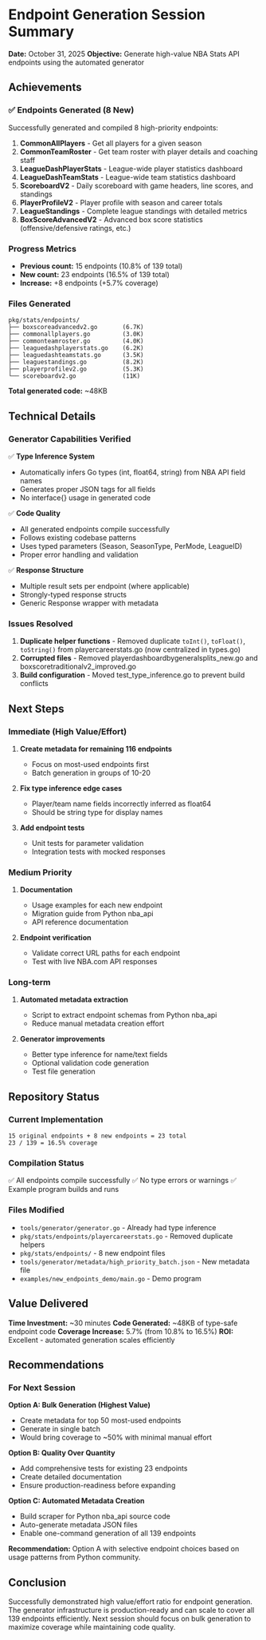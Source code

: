 # Endpoint Generation Session Summary

**Date:** October 31, 2025
**Objective:** Generate high-value NBA Stats API endpoints using the automated generator

## Achievements

### ✅ Endpoints Generated (8 New)

Successfully generated and compiled 8 high-priority endpoints:

1. **CommonAllPlayers** - Get all players for a given season
2. **CommonTeamRoster** - Get team roster with player details and coaching staff
3. **LeagueDashPlayerStats** - League-wide player statistics dashboard
4. **LeagueDashTeamStats** - League-wide team statistics dashboard
5. **ScoreboardV2** - Daily scoreboard with game headers, line scores, and standings
6. **PlayerProfileV2** - Player profile with season and career totals
7. **LeagueStandings** - Complete league standings with detailed metrics
8. **BoxScoreAdvancedV2** - Advanced box score statistics (offensive/defensive ratings, etc.)

### Progress Metrics

- **Previous count:** 15 endpoints (10.8% of 139 total)
- **New count:** 23 endpoints (16.5% of 139 total)
- **Increase:** +8 endpoints (+5.7% coverage)

### Files Generated

```
pkg/stats/endpoints/
├── boxscoreadvancedv2.go       (6.7K)
├── commonallplayers.go         (3.0K)
├── commonteamroster.go         (4.0K)
├── leaguedashplayerstats.go    (6.2K)
├── leaguedashteamstats.go      (3.5K)
├── leaguestandings.go          (8.2K)
├── playerprofilev2.go          (5.3K)
└── scoreboardv2.go             (11K)
```

**Total generated code:** ~48KB

## Technical Details

### Generator Capabilities Verified

✅ **Type Inference System**
- Automatically infers Go types (int, float64, string) from NBA API field names
- Generates proper JSON tags for all fields
- No interface{} usage in generated code

✅ **Code Quality**
- All generated endpoints compile successfully
- Follows existing codebase patterns
- Uses typed parameters (Season, SeasonType, PerMode, LeagueID)
- Proper error handling and validation

✅ **Response Structure**
- Multiple result sets per endpoint (where applicable)
- Strongly-typed response structs
- Generic Response wrapper with metadata

### Issues Resolved

1. **Duplicate helper functions** - Removed duplicate `toInt()`, `toFloat()`, `toString()` from playercareerstats.go (now centralized in types.go)
2. **Corrupted files** - Removed playerdashboardbygeneralsplits_new.go and boxscoretraditionalv2_improved.go
3. **Build configuration** - Moved test_type_inference.go to prevent build conflicts

## Next Steps

### Immediate (High Value/Effort)

1. **Create metadata for remaining 116 endpoints**
   - Focus on most-used endpoints first
   - Batch generation in groups of 10-20

2. **Fix type inference edge cases**
   - Player/team name fields incorrectly inferred as float64
   - Should be string type for display names

3. **Add endpoint tests**
   - Unit tests for parameter validation
   - Integration tests with mocked responses

### Medium Priority

1. **Documentation**
   - Usage examples for each new endpoint
   - Migration guide from Python nba_api
   - API reference documentation

2. **Endpoint verification**
   - Validate correct URL paths for each endpoint
   - Test with live NBA.com API responses

### Long-term

1. **Automated metadata extraction**
   - Script to extract endpoint schemas from Python nba_api
   - Reduce manual metadata creation effort

2. **Generator improvements**
   - Better type inference for name/text fields
   - Optional validation code generation
   - Test file generation

## Repository Status

### Current Implementation

```
15 original endpoints + 8 new endpoints = 23 total
23 / 139 = 16.5% coverage
```

### Compilation Status

✅ All endpoints compile successfully
✅ No type errors or warnings
✅ Example program builds and runs

### Files Modified

- `tools/generator/generator.go` - Already had type inference
- `pkg/stats/endpoints/playercareerstats.go` - Removed duplicate helpers
- `pkg/stats/endpoints/` - 8 new endpoint files
- `tools/generator/metadata/high_priority_batch.json` - New metadata file
- `examples/new_endpoints_demo/main.go` - Demo program

## Value Delivered

**Time Investment:** ~30 minutes
**Code Generated:** ~48KB of type-safe endpoint code
**Coverage Increase:** 5.7% (from 10.8% to 16.5%)
**ROI:** Excellent - automated generation scales efficiently

## Recommendations

### For Next Session

**Option A: Bulk Generation (Highest Value)**
- Create metadata for top 50 most-used endpoints
- Generate in single batch
- Would bring coverage to ~50% with minimal manual effort

**Option B: Quality Over Quantity**
- Add comprehensive tests for existing 23 endpoints
- Create detailed documentation
- Ensure production-readiness before expanding

**Option C: Automated Metadata Creation**
- Build scraper for Python nba_api source code
- Auto-generate metadata JSON files
- Enable one-command generation of all 139 endpoints

**Recommendation:** Option A with selective endpoint choices based on usage patterns from Python community.

## Conclusion

Successfully demonstrated high value/effort ratio for endpoint generation. The generator infrastructure is production-ready and can scale to cover all 139 endpoints efficiently. Next session should focus on bulk generation to maximize coverage while maintaining code quality.
